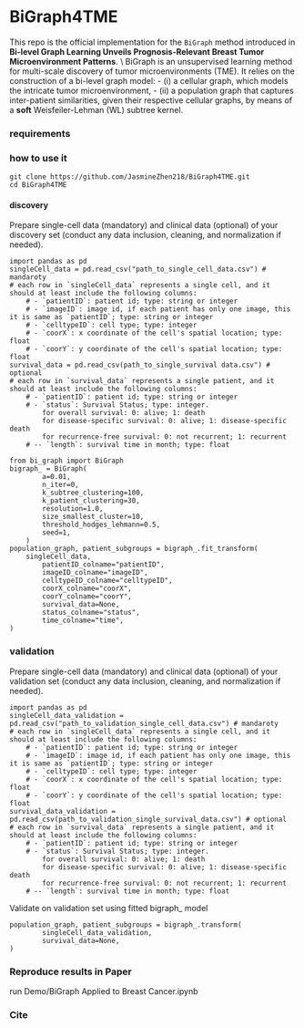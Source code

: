 # BiGraph4TME
This repo is the official implementation for the `BiGraph` method introduced in **Bi-level Graph Learning Unveils Prognosis-Relevant Breast Tumor Microenvironment Patterns**. \\
BiGraph is an unsupervised learning method for multi-scale discovery of tumor microenvironments (TME). It relies on the construction of a bi-level graph model: 
    - (i) a cellular graph, which models the intricate tumor microenvironment, 
    - (ii) a population graph that captures inter-patient similarities, given their respective cellular graphs, by means of a **soft** Weisfeiler-Lehman (WL) subtree kernel.
### requirements
### how to use it
```
git clone https://github.com/JasmineZhen218/BiGraph4TME.git
cd BiGraph4TME
```
#### discovery 
Prepare single-cell data (mandatory) and clinical data (optional) of your discovery set
(conduct any data inclusion, cleaning, and normalization if needed). 
```
import pandas as pd
singleCell_data = pd.read_csv("path_to_single_cell_data.csv") # mandaroty
# each row in `singleCell_data` represents a single cell, and it should at least include the following columns:
    # - `patientID`: patient id; type: string or integer
    # - `imageID`: image id, if each patient has only one image, this it is same as `patientID`; type: string or integer
    # - `celltypeID`: cell type; type: integer
    # - `coorX`: x coordinate of the cell's spatial location; type: float
    # - `coorY`: y coordinate of the cell's spatial location; type: float
survival_data = pd.read_csv(path_to_single_survival data.csv") # optional
# each row in `survival_data` represents a single patient, and it should at least include the following columns:
    # - `patientID`: patient id; type: string or integer
    # - `status`: Survival Status; type: integer. 
        for overall survival: 0: alive; 1: death
        for disease-specific survival: 0: alive; 1: disease-specific death
        for recurrence-free survival: 0: not recurrent; 1: recurrent
    # -- `length`: survival time in month; type: float
```
```
from bi_graph import BiGraph
bigraph_ = BiGraph(
        a=0.01,
        n_iter=0,
        k_subtree_clustering=100,
        k_patient_clustering=30,
        resolution=1.0,
        size_smallest_cluster=10,
        threshold_hodges_lehmann=0.5,
        seed=1,
    )
population_graph, patient_subgroups = bigraph_.fit_transform(
    singleCell_data,
        patientID_colname="patientID",
        imageID_colname="imageID",
        celltypeID_colname="celltypeID",
        coorX_colname="coorX",
        coorY_colname="coorY",
        survival_data=None,
        status_colname="status",
        time_colname="time",
)
```
### validation
Prepare single-cell data (mandatory) and clinical data (optional) of your validation set
(conduct any data inclusion, cleaning, and normalization if needed). 
```
import pandas as pd
singleCell_data_validation = pd.read_csv("path_to_validation_single_cell_data.csv") # mandaroty
# each row in `singleCell_data` represents a single cell, and it should at least include the following columns:
    # - `patientID`: patient id; type: string or integer
    # - `imageID`: image id, if each patient has only one image, this it is same as `patientID`; type: string or integer
    # - `celltypeID`: cell type; type: integer
    # - `coorX`: x coordinate of the cell's spatial location; type: float
    # - `coorY`: y coordinate of the cell's spatial location; type: float
survival_data_validation = pd.read_csv(path_to_validation_single_survival_data.csv") # optional
# each row in `survival_data` represents a single patient, and it should at least include the following columns:
    # - `patientID`: patient id; type: string or integer
    # - `status`: Survival Status; type: integer. 
        for overall survival: 0: alive; 1: death
        for disease-specific survival: 0: alive; 1: disease-specific death
        for recurrence-free survival: 0: not recurrent; 1: recurrent
    # -- `length`: survival time in month; type: float
```
Validate on validation set using fitted bigraph_ model
```
population_graph, patient_subgroups = bigraph_.transform(
        singleCell_data_validation,
        survival_data=None,
)
```
### Reproduce results in Paper
run Demo/BiGraph Applied to Breast Cancer.ipynb
### Cite
```

```

